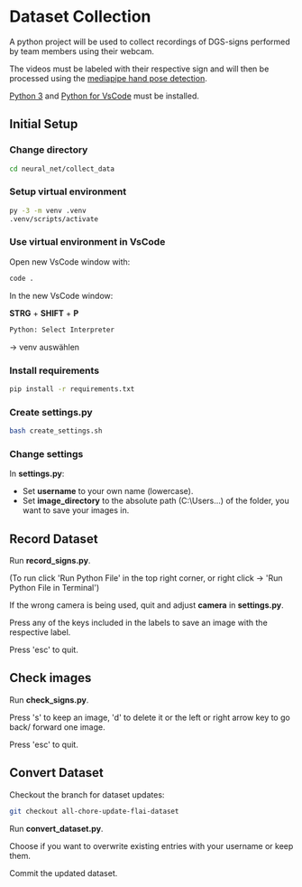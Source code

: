 # Dataset Collection

A python project will be used to collect recordings of DGS-signs performed by team members using their webcam.

The videos must be labeled with their respective sign and will then be processed using the [mediapipe hand pose detection](https://google.github.io/mediapipe/solutions/hands.html).

[Python 3](https://www.python.org/downloads/) and [Python for VsCode](https://marketplace.visualstudio.com/items?itemName=ms-python.python) must be installed.

## Initial Setup

### Change directory

```bash
cd neural_net/collect_data
```

### Setup virtual environment

```bash
py -3 -m venv .venv
.venv/scripts/activate
```

### Use virtual environment in VsCode

Open new VsCode window with:

```bash
code .
```

In the new VsCode window:

**STRG** + **SHIFT** + **P**

```bash
Python: Select Interpreter
```

-> venv auswählen

### Install requirements

```bash
pip install -r requirements.txt
```

### Create settings.py

```bash
bash create_settings.sh
```

### Change settings

In **settings.py**:

- Set **username** to your own name (lowercase).
- Set **image_directory** to the absolute path (C:\Users\...) of the folder, you want to save your images in.

## Record Dataset

Run **record_signs.py**.

(To run click 'Run Python File' in the top right corner, or right click -> 'Run Python File in Terminal')

If the wrong camera is being used, quit and adjust **camera** in **settings.py**.

Press any of the keys included in the labels to save an image with the respective label.

Press 'esc' to quit.

## Check images

Run **check_signs.py**.

Press 's' to keep an image, 'd' to delete it or the left or right arrow key to go back/ forward one image.

Press 'esc' to quit.

## Convert Dataset

Checkout the branch for dataset updates:

```bash
git checkout all-chore-update-flai-dataset
```

Run **convert_dataset.py**.

Choose if you want to overwrite existing entries with your username or keep them.

Commit the updated dataset.
